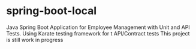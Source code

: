 # spring-boot-local
Java Spring Boot Application for Employee Management with Unit and API Tests. Using Karate testing framework for t API/Contract tests
This project is still work in progress
